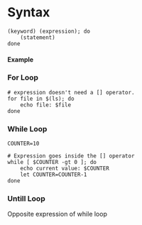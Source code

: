 # Syntax

```shell
(keyword) (expression); do
	(statement)
done
```

#### Example

### For Loop
```shell
# expression doesn't need a [] operator.
for file in $(ls); do
	echo file: $file
done
```

### While Loop
```shell
COUNTER=10

# Expression goes inside the [] operator
while [ $COUNTER -gt 0 ]; do
	echo current value: $COUNTER
	let COUNTER=COUNTER-1
done
```

### Untill Loop

Opposite expression of while loop
